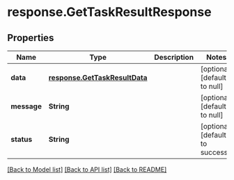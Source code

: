 # response.GetTaskResultResponse
## Properties

| Name | Type | Description | Notes |
|------------ | ------------- | ------------- | -------------|
| **data** | [**response.GetTaskResultData**](response.GetTaskResultData.md) |  | [optional] [default to null] |
| **message** | **String** |  | [optional] [default to null] |
| **status** | **String** |  | [optional] [default to success] |

[[Back to Model list]](../README.md#documentation-for-models) [[Back to API list]](../README.md#documentation-for-api-endpoints) [[Back to README]](../README.md)

